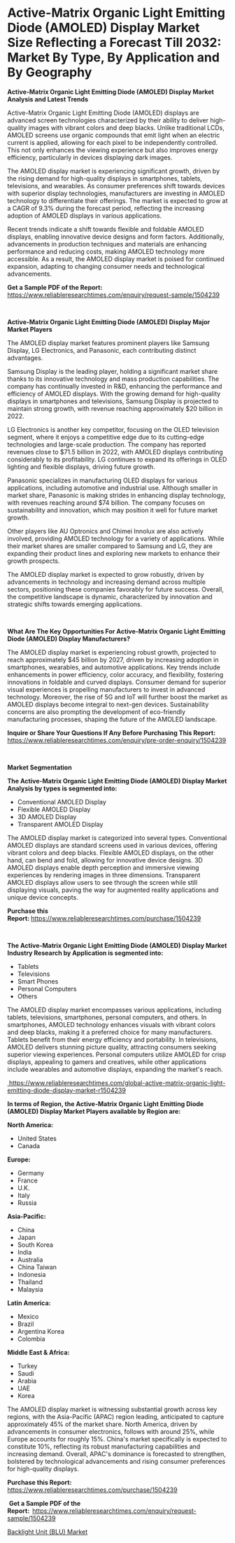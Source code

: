 <p><h1>Active-Matrix Organic Light Emitting Diode (AMOLED) Display Market Size Reflecting a Forecast Till 2032: Market By Type, By Application and By Geography</h1></p><p><strong>Active-Matrix Organic Light Emitting Diode (AMOLED) Display Market Analysis and Latest Trends</strong></p>
<p><p>Active-Matrix Organic Light Emitting Diode (AMOLED) displays are advanced screen technologies characterized by their ability to deliver high-quality images with vibrant colors and deep blacks. Unlike traditional LCDs, AMOLED screens use organic compounds that emit light when an electric current is applied, allowing for each pixel to be independently controlled. This not only enhances the viewing experience but also improves energy efficiency, particularly in devices displaying dark images.</p><p>The AMOLED display market is experiencing significant growth, driven by the rising demand for high-quality displays in smartphones, tablets, televisions, and wearables. As consumer preferences shift towards devices with superior display technologies, manufacturers are investing in AMOLED technology to differentiate their offerings. The market is expected to grow at a CAGR of 9.3% during the forecast period, reflecting the increasing adoption of AMOLED displays in various applications.</p><p>Recent trends indicate a shift towards flexible and foldable AMOLED displays, enabling innovative device designs and form factors. Additionally, advancements in production techniques and materials are enhancing performance and reducing costs, making AMOLED technology more accessible. As a result, the AMOLED display market is poised for continued expansion, adapting to changing consumer needs and technological advancements.</p></p>
<p><strong>Get a Sample PDF of the Report:&nbsp;</strong> <a href="https://www.reliableresearchtimes.com/enquiry/request-sample/1504239?utm_campaign=2181&utm_medium=2&utm_source=Github&utm_content=ia&utm_term=12022025&utm_id=active-matrix-organic-light-emitting-diode-amoled-display">https://www.reliableresearchtimes.com/enquiry/request-sample/1504239</a></p>
<p>&nbsp;</p>
<p><strong>Active-Matrix Organic Light Emitting Diode (AMOLED) Display Major Market Players</strong></p>
<p><p>The AMOLED display market features prominent players like Samsung Display, LG Electronics, and Panasonic, each contributing distinct advantages. </p><p>Samsung Display is the leading player, holding a significant market share thanks to its innovative technology and mass production capabilities. The company has continually invested in R&D, enhancing the performance and efficiency of AMOLED displays. With the growing demand for high-quality displays in smartphones and televisions, Samsung Display is projected to maintain strong growth, with revenue reaching approximately $20 billion in 2022.</p><p>LG Electronics is another key competitor, focusing on the OLED television segment, where it enjoys a competitive edge due to its cutting-edge technologies and large-scale production. The company has reported revenues close to $71.5 billion in 2022, with AMOLED displays contributing considerably to its profitability. LG continues to expand its offerings in OLED lighting and flexible displays, driving future growth.</p><p>Panasonic specializes in manufacturing OLED displays for various applications, including automotive and industrial use. Although smaller in market share, Panasonic is making strides in enhancing display technology, with revenues reaching around $74 billion. The company focuses on sustainability and innovation, which may position it well for future market growth.</p><p>Other players like AU Optronics and Chimei Innolux are also actively involved, providing AMOLED technology for a variety of applications. While their market shares are smaller compared to Samsung and LG, they are expanding their product lines and exploring new markets to enhance their growth prospects.</p><p>The AMOLED display market is expected to grow robustly, driven by advancements in technology and increasing demand across multiple sectors, positioning these companies favorably for future success. Overall, the competitive landscape is dynamic, characterized by innovation and strategic shifts towards emerging applications.</p></p>
<p>&nbsp;</p>
<p><strong>What Are The Key Opportunities For Active-Matrix Organic Light Emitting Diode (AMOLED) Display Manufacturers?</strong></p>
<p><p>The AMOLED display market is experiencing robust growth, projected to reach approximately $45 billion by 2027, driven by increasing adoption in smartphones, wearables, and automotive applications. Key trends include enhancements in power efficiency, color accuracy, and flexibility, fostering innovations in foldable and curved displays. Consumer demand for superior visual experiences is propelling manufacturers to invest in advanced technology. Moreover, the rise of 5G and IoT will further boost the market as AMOLED displays become integral to next-gen devices. Sustainability concerns are also prompting the development of eco-friendly manufacturing processes, shaping the future of the AMOLED landscape.</p></p>
<p><strong>Inquire or Share Your Questions If Any Before Purchasing This Report:</strong> <a href="https://www.reliableresearchtimes.com/enquiry/pre-order-enquiry/1504239?utm_campaign=2181&utm_medium=2&utm_source=Github&utm_content=ia&utm_term=12022025&utm_id=active-matrix-organic-light-emitting-diode-amoled-display">https://www.reliableresearchtimes.com/enquiry/pre-order-enquiry/1504239</a></p>
<p>&nbsp;</p>
<p><strong>Market Segmentation</strong></p>
<p><strong>The Active-Matrix Organic Light Emitting Diode (AMOLED) Display Market Analysis by types is segmented into:</strong></p>
<p><ul><li>Conventional AMOLED Display</li><li>Flexible AMOLED Display</li><li>3D AMOLED Display</li><li>Transparent AMOLED Display</li></ul></p>
<p><p>The AMOLED display market is categorized into several types. Conventional AMOLED displays are standard screens used in various devices, offering vibrant colors and deep blacks. Flexible AMOLED displays, on the other hand, can bend and fold, allowing for innovative device designs. 3D AMOLED displays enable depth perception and immersive viewing experiences by rendering images in three dimensions. Transparent AMOLED displays allow users to see through the screen while still displaying visuals, paving the way for augmented reality applications and unique device concepts.</p></p>
<p><strong>Purchase this Report:&nbsp;</strong><a href="https://www.reliableresearchtimes.com/purchase/1504239?utm_campaign=2181&utm_medium=2&utm_source=Github&utm_content=ia&utm_term=12022025&utm_id=active-matrix-organic-light-emitting-diode-amoled-display">https://www.reliableresearchtimes.com/purchase/1504239</a></p>
<p>&nbsp;</p>
<p><strong>The Active-Matrix Organic Light Emitting Diode (AMOLED) Display Market Industry Research by Application is segmented into:</strong></p>
<p><ul><li>Tablets</li><li>Televisions</li><li>Smart Phones</li><li>Personal Computers</li><li>Others</li></ul></p>
<p><p>The AMOLED display market encompasses various applications, including tablets, televisions, smartphones, personal computers, and others. In smartphones, AMOLED technology enhances visuals with vibrant colors and deep blacks, making it a preferred choice for many manufacturers. Tablets benefit from their energy efficiency and portability. In televisions, AMOLED delivers stunning picture quality, attracting consumers seeking superior viewing experiences. Personal computers utilize AMOLED for crisp displays, appealing to gamers and creatives, while other applications include wearables and automotive displays, expanding the market's reach.</p></p>
<p><a href="https://www.reliableresearchtimes.com/global-active-matrix-organic-light-emitting-diode-display-market-r1504239?utm_campaign=2181&utm_medium=2&utm_source=Github&utm_content=ia&utm_term=12022025&utm_id=active-matrix-organic-light-emitting-diode-amoled-display">&nbsp;https://www.reliableresearchtimes.com/global-active-matrix-organic-light-emitting-diode-display-market-r1504239</a></p>
<p><strong>In terms of Region, the Active-Matrix Organic Light Emitting Diode (AMOLED) Display Market Players available by Region are:</strong></p>
<p>
    <p> <strong> North America: </strong>
        <ul>
            <li>United States</li>
            <li>Canada</li>
        </ul>
        </p> 
    <p> <strong> Europe: </strong>
        <ul>
            <li>Germany</li>
            <li>France</li>
            <li>U.K.</li>
            <li>Italy</li>
            <li>Russia</li>
        </ul>
        </p> 
    <p> <strong> Asia-Pacific: </strong>
        <ul>
            <li>China</li>
            <li>Japan</li>
            <li>South Korea</li>
            <li>India</li>
            <li>Australia</li>
            <li>China Taiwan</li>
            <li>Indonesia</li>
            <li>Thailand</li>
            <li>Malaysia</li>
        </ul>
        </p> 
    <p> <strong> Latin America: </strong>
        <ul>
            <li>Mexico</li>
            <li>Brazil</li>
            <li>Argentina Korea</li>
            <li>Colombia</li>
        </ul>
        </p> 
    <p> <strong> Middle East & Africa: </strong>
        <ul>
            <li>Turkey</li>
            <li>Saudi</li>
            <li>Arabia</li>
            <li>UAE</li>
            <li>Korea</li>
        </ul>
    </p>
    </p>
<p><p>The AMOLED display market is witnessing substantial growth across key regions, with the Asia-Pacific (APAC) region leading, anticipated to capture approximately 45% of the market share. North America, driven by advancements in consumer electronics, follows with around 25%, while Europe accounts for roughly 15%. China's market specifically is expected to constitute 10%, reflecting its robust manufacturing capabilities and increasing demand. Overall, APAC's dominance is forecasted to strengthen, bolstered by technological advancements and rising consumer preferences for high-quality displays.</p></p>
<p><strong>Purchase this Report: </strong><a href="https://www.reliableresearchtimes.com/purchase/1504239?utm_campaign=2181&utm_medium=2&utm_source=Github&utm_content=ia&utm_term=12022025&utm_id=active-matrix-organic-light-emitting-diode-amoled-display">https://www.reliableresearchtimes.com/purchase/1504239</a></p>
<p>&nbsp;<strong>Get a Sample PDF of the Report:&nbsp;&nbsp;</strong><a href="https://www.reliableresearchtimes.com/enquiry/request-sample/1504239?utm_campaign=2181&utm_medium=2&utm_source=Github&utm_content=ia&utm_term=12022025&utm_id=active-matrix-organic-light-emitting-diode-amoled-display">https://www.reliableresearchtimes.com/enquiry/request-sample/1504239</a></p>
<p><strong></strong></p>
<p><p><a href="https://github.com/HobertDavis43/Market-Research-Report-List-1/blob/main/backlight-unit-blu-market.md?utm_campaign=2181&utm_medium=2&utm_source=Github&utm_content=ia&utm_term=12022025&utm_id=active-matrix-organic-light-emitting-diode-amoled-display">Backlight Unit (BLU) Market</a></p></p>